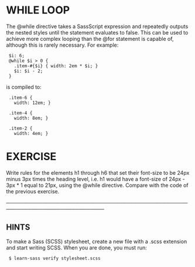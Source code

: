  # WHILE LOOP

  The @while directive takes a SassScript expression and repeatedly outputs
  the nested styles until the statement evaluates to false. This can be used
  to achieve more complex looping than the @for statement is capable of,
  although this is rarely necessary. For example:

     $i: 6;
     @while $i > 0 {
       .item-#{$i} { width: 2em * $i; }
       $i: $i - 2;
     }

  is compiled to:

     .item-6 {
       width: 12em; }

     .item-4 {
       width: 8em; }

     .item-2 {
       width: 4em; }

 # EXERCISE

  Write rules for the elements h1 through h6 that set their font-size to be
  24px minus 3px times the heading level, i.e. h1 would have a font-size of
  24px - 3px * 1 equal to 21px, using the @while directive. Compare with the
  code of the previous exercise.

 ─────────────────────────────────────────────────────────────────────────────

 ## HINTS

  To make a Sass (SCSS) stylesheet, create a new file with a .scss extension
  and start writing SCSS. When you are done, you must run:

     $ learn-sass verify stylesheet.scss
